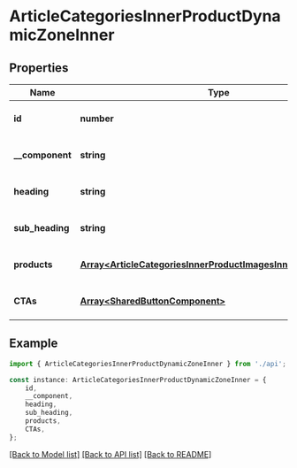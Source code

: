 # ArticleCategoriesInnerProductDynamicZoneInner


## Properties

Name | Type | Description | Notes
------------ | ------------- | ------------- | -------------
**id** | **number** |  | [optional] [default to undefined]
**__component** | **string** |  | [optional] [default to undefined]
**heading** | **string** |  | [optional] [default to undefined]
**sub_heading** | **string** |  | [optional] [default to undefined]
**products** | [**Array&lt;ArticleCategoriesInnerProductImagesInnerRelatedInner&gt;**](ArticleCategoriesInnerProductImagesInnerRelatedInner.md) |  | [optional] [default to undefined]
**CTAs** | [**Array&lt;SharedButtonComponent&gt;**](SharedButtonComponent.md) |  | [optional] [default to undefined]

## Example

```typescript
import { ArticleCategoriesInnerProductDynamicZoneInner } from './api';

const instance: ArticleCategoriesInnerProductDynamicZoneInner = {
    id,
    __component,
    heading,
    sub_heading,
    products,
    CTAs,
};
```

[[Back to Model list]](../README.md#documentation-for-models) [[Back to API list]](../README.md#documentation-for-api-endpoints) [[Back to README]](../README.md)
